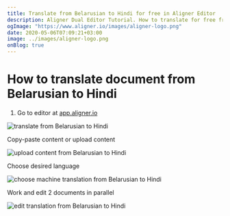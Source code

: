 ```yaml
---
title: Translate from Belarusian to Hindi for free in Aligner Editor
description: Aligner Dual Editor Tutorial. How to translate for free from Belarusian to Hindi. Aligner is multilingual document management platform. 
ogImage: "https://www.aligner.io/images/aligner-logo.png"
date: 2020-05-06T07:09:21+03:00
image: ../images/aligner-logo.png
onBlog: true
---
```


# How to translate document from Belarusian to Hindi

1. Go to editor at [app.aligner.io](https://app.aligner.io "Aligner App web page")

![translate from Belarusian to Hindi](../aligner-blank-editor.png "translate from Belarusian to Hindi")

Copy-paste content or upload content

![upload content from Belarusian to Hindi](../aligner-uploaded-document.png "upload content from Belarusian to Hindi")

Choose desired language

![choose machine translation from Belarusian to Hindi](../aligner-language-dropdown.png "choose machine translation from Belarusian to Hindi")

Work and edit 2 documents in parallel

![edit translation from Belarusian to Hindi](../aligner-double-sitded-editor.png "edit translation from Belarusian to Hindi")

